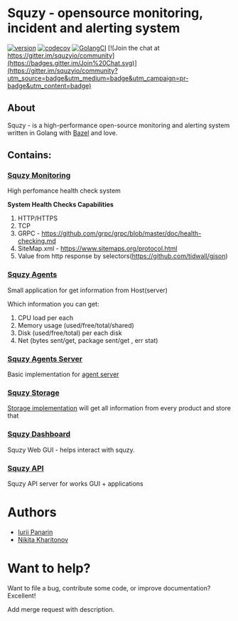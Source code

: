 # Squzy - opensource monitoring, incident and alerting system

[![version](https://img.shields.io/github/v/release/squzy/squzy.svg)](https://github.com/squzy/squzy)
[![codecov](https://codecov.io/gh/squzy/squzy/branch/develop/graph/badge.svg)](https://codecov.io/gh/squzy/squzy)
[![GolangCI](https://golangci.com/badges/github.com/squzy/golangci-lint.svg)](https://golangci.com)
[![Join the chat at https://gitter.im/squzyio/community](https://badges.gitter.im/Join%20Chat.svg)](https://gitter.im/squzyio/community?utm_source=badge&utm_medium=badge&utm_campaign=pr-badge&utm_content=badge)

## About

Squzy - is a high-performance open-source monitoring and alerting system written in Golang with [Bazel](https://bazel.build/) and love.

## Contains:

### [Squzy Monitoring](https://github.com/squzy/squzy/tree/develop/apps/squzy_monitoring)

High perfomance health check system

**System Health Checks Capabilities**
1) HTTP/HTTPS
2) TCP
3) GRPC - https://github.com/grpc/grpc/blob/master/doc/health-checking.md
4) SiteMap.xml - https://www.sitemaps.org/protocol.html
5) Value from http response by selectors(https://github.com/tidwall/gjson)

### [Squzy Agents](https://github.com/squzy/squzy/tree/develop/apps/agent_client)

Small application for get information from Host(server)

Which information you can get:
1. CPU load per each
2. Memory usage (used/free/total/shared)
3. Disk (used/free/total) per each disk
4. Net (bytes sent/get, package sent/get , err stat)

### [Squzy Agents Server](https://github.com/squzy/squzy/tree/develop/apps/squzy_agent_server)

Basic implementation for [agent server](https://github.com/squzy/squzy_proto/blob/master/proto/v1/squzy_agent_server.proto#L10)

### [Squzy Storage](https://github.com/squzy/squzy/tree/develop/apps/squzy_storage)

[Storage implementation](https://github.com/squzy/squzy_proto/blob/master/proto/v1/squzy_storage.proto#L13) will get all information from every product and store that

### [Squzy Dashboard](https://github.com/squzy/squzy-dashboard)

Squzy Web GUI - helps interact with squzy.

### [Squzy API](https://github.com/squzy/squzy/tree/develop/apps/squzy_api)

Squzy API server for works GUI + applications

# Authors
- [Iurii Panarin](https://github.com/PxyUp)
- [Nikita Kharitonov](https://github.com/DreamAndDrum)

# Want to help?
Want to file a bug, contribute some code, or improve documentation? Excellent!

Add merge request with description.
